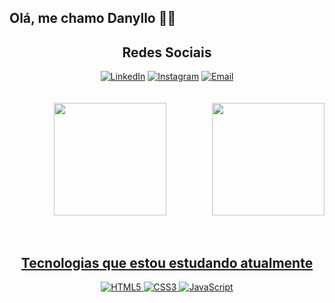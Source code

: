 <div>
  <h2>Olá, me chamo Danyllo 🖖😎</h2>
</div>

<div align="center"> 
  <h2>Redes Sociais</h2>  
   <a  href="http://www.linkedin.com/in/danyllo-silva"><img alt="LinkedIn" src="https://img.shields.io/badge/LinkedIn-0077B5?style=for-the-badge&logo=linkedin&logoColor=white"/></a>
   <a  href="https://www.instagram.com/danyllo___silva"><img alt="Instagram" src="https://img.shields.io/badge/Instagram-E4405F?style=for-the-badge&logo=instagram&logoColor=white"/></a> 
   <a  href="mailto: danylloe.silva@outlook.com"><img alt="Email" src="https://img.shields.io/badge/Microsoft_Outlook-0078D4?style=for-the-badge&logo=microsoft-outlook&logoColor=white"/></a> 
</div> 
 
 <br/>
 <br/>
 
<div align="center">
  <a href="https://github.com/Danyllo-Silva">
  <img height="180em" src="https://github-readme-stats.vercel.app/api?username=Danyllo-Silva&show_icons=true&theme=dark&include_all_commits=true&count_private=true"/>
  <img align="right" height="180em" src="https://github-readme-stats.vercel.app/api/top-langs/?username=Danyllo-Silva&layout=compact&langs_count=7&theme=dark"/>
</div>
    
 <br/>
 <br/>
 
 <div align="center">
   <h2>Tecnologias que estou estudando atualmente</h2>
   <img alt="HTML5" src="https://img.shields.io/badge/HTML5-E34F26?style=for-the-badge&logo=html5&logoColor=white"/>
   <img alt="CSS3" src="https://img.shields.io/badge/CSS3-1572B6?style=for-the-badge&logo=css3&logoColor=white"/>
   <img alt="JavaScript" src="https://img.shields.io/badge/JavaScript-F7DF1E?style=for-the-badge&logo=javascript&logoColor=black"/>
 </div>
 

  
  
  


